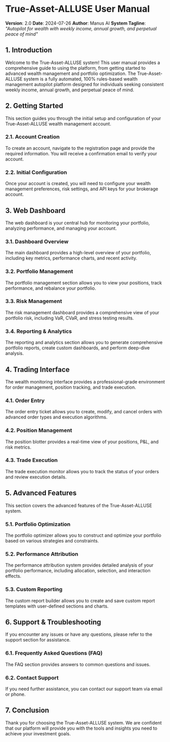# True-Asset-ALLUSE User Manual

**Version**: 2.0
**Date**: 2024-07-26
**Author**: Manus AI
**System Tagline**: *"Autopilot for wealth with weekly income, annual growth, and perpetual peace of mind"*

## 1. Introduction

Welcome to the True-Asset-ALLUSE system! This user manual provides a comprehensive guide to using the platform, from getting started to advanced wealth management and portfolio optimization. The True-Asset-ALLUSE system is a fully automated, 100% rules-based wealth management autopilot platform designed for individuals seeking consistent weekly income, annual growth, and perpetual peace of mind.

## 2. Getting Started

This section guides you through the initial setup and configuration of your True-Asset-ALLUSE wealth management account.

### 2.1. Account Creation

To create an account, navigate to the registration page and provide the required information. You will receive a confirmation email to verify your account.

### 2.2. Initial Configuration

Once your account is created, you will need to configure your wealth management preferences, risk settings, and API keys for your brokerage account.

## 3. Web Dashboard

The web dashboard is your central hub for monitoring your portfolio, analyzing performance, and managing your account.

### 3.1. Dashboard Overview

The main dashboard provides a high-level overview of your portfolio, including key metrics, performance charts, and recent activity.

### 3.2. Portfolio Management

The portfolio management section allows you to view your positions, track performance, and rebalance your portfolio.

### 3.3. Risk Management

The risk management dashboard provides a comprehensive view of your portfolio risk, including VaR, CVaR, and stress testing results.

### 3.4. Reporting & Analytics

The reporting and analytics section allows you to generate comprehensive portfolio reports, create custom dashboards, and perform deep-dive analysis.

## 4. Trading Interface

The wealth monitoring interface provides a professional-grade environment for order management, position tracking, and trade execution.

### 4.1. Order Entry

The order entry ticket allows you to create, modify, and cancel orders with advanced order types and execution algorithms.

### 4.2. Position Management

The position blotter provides a real-time view of your positions, P&L, and risk metrics.

### 4.3. Trade Execution

The trade execution monitor allows you to track the status of your orders and review execution details.

## 5. Advanced Features

This section covers the advanced features of the True-Asset-ALLUSE system.

### 5.1. Portfolio Optimization

The portfolio optimizer allows you to construct and optimize your portfolio based on various strategies and constraints.

### 5.2. Performance Attribution

The performance attribution system provides detailed analysis of your portfolio performance, including allocation, selection, and interaction effects.

### 5.3. Custom Reporting

The custom report builder allows you to create and save custom report templates with user-defined sections and charts.

## 6. Support & Troubleshooting

If you encounter any issues or have any questions, please refer to the support section for assistance.

### 6.1. Frequently Asked Questions (FAQ)

The FAQ section provides answers to common questions and issues.

### 6.2. Contact Support

If you need further assistance, you can contact our support team via email or phone.

## 7. Conclusion

Thank you for choosing the True-Asset-ALLUSE system. We are confident that our platform will provide you with the tools and insights you need to achieve your investment goals.

